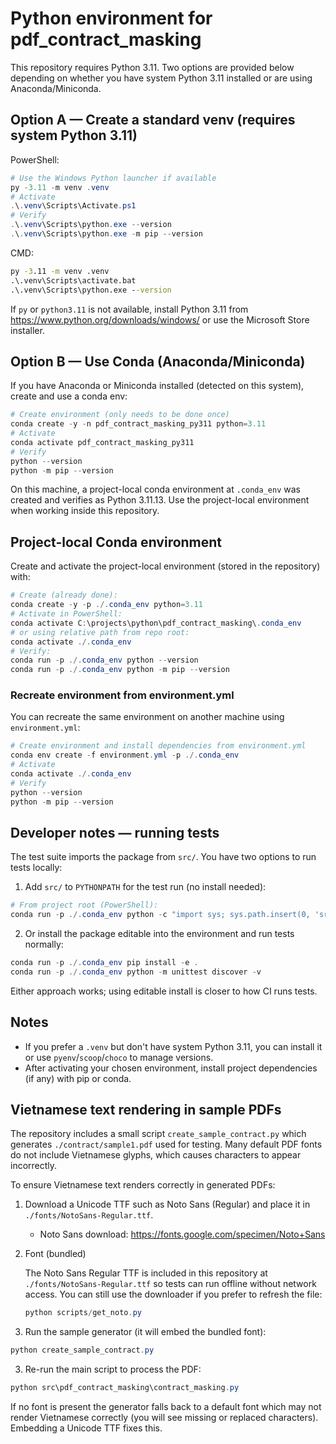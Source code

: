# Python environment for pdf_contract_masking

This repository requires Python 3.11. Two options are provided below depending on whether you have system Python 3.11 installed or are using Anaconda/Miniconda.

## Option A — Create a standard venv (requires system Python 3.11)
PowerShell:

```powershell
# Use the Windows Python launcher if available
py -3.11 -m venv .venv
# Activate
.\.venv\Scripts\Activate.ps1
# Verify
.\.venv\Scripts\python.exe --version
.\.venv\Scripts\python.exe -m pip --version
```

CMD:

```cmd
py -3.11 -m venv .venv
.\.venv\Scripts\activate.bat
.\.venv\Scripts\python.exe --version
```

If `py` or `python3.11` is not available, install Python 3.11 from https://www.python.org/downloads/windows/ or use the Microsoft Store installer.

## Option B — Use Conda (Anaconda/Miniconda)
If you have Anaconda or Miniconda installed (detected on this system), create and use a conda env:

```powershell
# Create environment (only needs to be done once)
conda create -y -n pdf_contract_masking_py311 python=3.11
# Activate
conda activate pdf_contract_masking_py311
# Verify
python --version
python -m pip --version
```

On this machine, a project-local conda environment at `.conda_env` was created and verifies as Python 3.11.13. Use the project-local environment when working inside this repository.

## Project-local Conda environment
Create and activate the project-local environment (stored in the repository) with:

```powershell
# Create (already done):
conda create -y -p ./.conda_env python=3.11
# Activate in PowerShell:
conda activate C:\projects\python\pdf_contract_masking\.conda_env
# or using relative path from repo root:
conda activate ./.conda_env
# Verify:
conda run -p ./.conda_env python --version
conda run -p ./.conda_env python -m pip --version
```

### Recreate environment from environment.yml

You can recreate the same environment on another machine using `environment.yml`:

```powershell
# Create environment and install dependencies from environment.yml
conda env create -f environment.yml -p ./.conda_env
# Activate
conda activate ./.conda_env
# Verify
python --version
python -m pip --version
```

## Developer notes — running tests

The test suite imports the package from `src/`. You have two options to run tests locally:

1) Add `src/` to `PYTHONPATH` for the test run (no install needed):

```powershell
# From project root (PowerShell):
conda run -p ./.conda_env python -c "import sys; sys.path.insert(0, 'src'); import unittest; loader=unittest.TestLoader(); suite=loader.discover('tests'); import unittest; runner=unittest.TextTestRunner(verbosity=2); result=runner.run(suite); import sys as _s; _s.exit(0 if result.wasSuccessful() else 1)"
```

2) Or install the package editable into the environment and run tests normally:

```powershell
conda run -p ./.conda_env pip install -e .
conda run -p ./.conda_env python -m unittest discover -v
```

Either approach works; using editable install is closer to how CI runs tests.

## Notes
- If you prefer a `.venv` but don't have system Python 3.11, you can install it or use `pyenv`/`scoop`/`choco` to manage versions.
- After activating your chosen environment, install project dependencies (if any) with pip or conda.

## Vietnamese text rendering in sample PDFs

The repository includes a small script `create_sample_contract.py` which generates `./contract/sample1.pdf` used for testing. Many default PDF fonts do not include Vietnamese glyphs, which causes characters to appear incorrectly.

To ensure Vietnamese text renders correctly in generated PDFs:

1) Download a Unicode TTF such as Noto Sans (Regular) and place it in `./fonts/NotoSans-Regular.ttf`.
	- Noto Sans download: https://fonts.google.com/specimen/Noto+Sans


2) Font (bundled)

	The Noto Sans Regular TTF is included in this repository at `./fonts/NotoSans-Regular.ttf` so tests can run offline without network access. You can still use the downloader if you prefer to refresh the file:

	```powershell
	python scripts/get_noto.py
	```

3) Run the sample generator (it will embed the bundled font):

```powershell
python create_sample_contract.py
```

3) Re-run the main script to process the PDF:

```powershell
python src\pdf_contract_masking\contract_masking.py
```

If no font is present the generator falls back to a default font which may not render Vietnamese correctly (you will see missing or replaced characters). Embedding a Unicode TTF fixes this.
